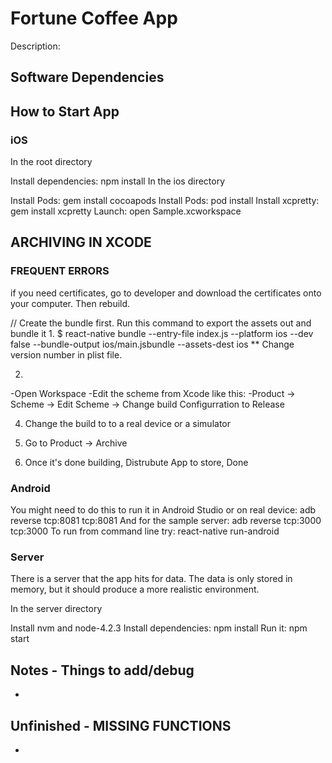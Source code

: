 # Fortune Coffee App

Description: 

## Software Dependencies




## How to Start App

### iOS
In the root directory

Install dependencies: npm install
In the ios directory

Install Pods: gem install cocoapods
Install Pods: pod install
Install xcpretty: gem install xcpretty
Launch: open Sample.xcworkspace

## ARCHIVING IN XCODE

### FREQUENT ERRORS
 if you need certificates, go to developer and download the certificates onto your computer. Then rebuild.

// Create the bundle first. Run this command to export the assets out and bundle it
1.
$ react-native bundle --entry-file index.js --platform ios --dev false --bundle-output ios/main.jsbundle --assets-dest ios
** Change version number in plist file.

2. 
-Open Workspace
-Edit the scheme from Xcode like this:
-Product -> Scheme -> Edit Scheme -> Change build Configurration to Release


4. Change the build to to a real device or a simulator

5. Go to Product -> Archive

6. Once it's done building, Distrubute App to store, Done


### Android

You might need to do this to run it in Android Studio or on real device: adb reverse tcp:8081 tcp:8081
And for the sample server: adb reverse tcp:3000 tcp:3000
To run from command line try: react-native run-android

### Server

There is a server that the app hits for data. The data is only stored in memory, but it should produce a more realistic environment.

In the server directory

Install nvm and node-4.2.3
Install dependencies: npm install
Run it: npm start

## Notes - Things to add/debug
- 
    
## Unfinished - MISSING FUNCTIONS
- 
